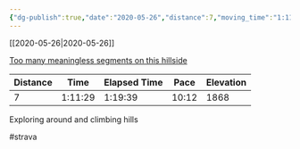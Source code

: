 ```yaml
---
{"dg-publish":true,"date":"2020-05-26","distance":7,"moving_time":"1:11:29","elapsed_time":"1:19:39","pace":"10:12","total_elevation_gain":1868,"url":"https://www.strava.com/activities/3517575376","permalink":"/01-personal/strava/2020-05-26-too-many-meaningless-segments-on-this-hillside/","dgPassFrontmatter":true}
---
```



[[2020-05-26\|2020-05-26]]

[Too many meaningless segments on this hillside](https://www.strava.com/activities/3517575376)

| Distance | Time    | Elapsed Time | Pace  | Elevation |
| -------- | ------- | ------------ | ----- | --------- |
| 7        | 1:11:29 | 1:19:39      | 10:12 | 1868      |


Exploring around and climbing hills

#strava
